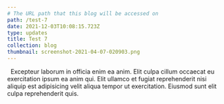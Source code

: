 ```yaml
---
# The URL path that this blog will be accessed on
path: /test-7
date: 2021-12-03T10:08:15.723Z
type: updates
title: Test 7
collection: blog
thumbnail: screenshot-2021-04-07-020903.png
---
```

<!--StartFragment-->

  Excepteur laborum in officia enim ea anim. Elit culpa cillum occaecat eu exercitation ipsum ea anim qui. Elit ullamco et fugiat reprehenderit nisi aliquip est adipisicing velit aliqua tempor ut exercitation. Eiusmod sunt elit culpa reprehenderit quis.

<!--EndFragment-->
